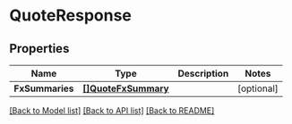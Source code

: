# QuoteResponse

## Properties

Name | Type | Description | Notes
------------ | ------------- | ------------- | -------------
**FxSummaries** | [**[]QuoteFxSummary**](QuoteFxSummary.md) |  | [optional] 

[[Back to Model list]](../README.md#documentation-for-models) [[Back to API list]](../README.md#documentation-for-api-endpoints) [[Back to README]](../README.md)


